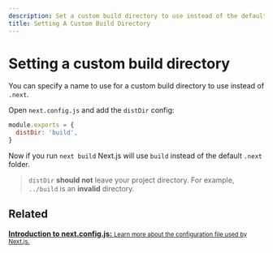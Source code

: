 ```yaml
---
description: Set a custom build directory to use instead of the default .next directory.
title: Setting A Custom Build Directory
---
```


# Setting a custom build directory

You can specify a name to use for a custom build directory to use instead of `.next`.

Open `next.config.js` and add the `distDir` config:

```js
module.exports = {
  distDir: 'build',
}
```

Now if you run `next build` Next.js will use `build` instead of the default `.next` folder.

> `distDir` **should not** leave your project directory. For example, `../build` is an **invalid** directory.

## Related

<div class="card">
  <a href="/docs/api-reference/next.config.js/introduction.md">
    <b>Introduction to next.config.js:</b>
    <small>Learn more about the configuration file used by Next.js.</small>
  </a>
</div>